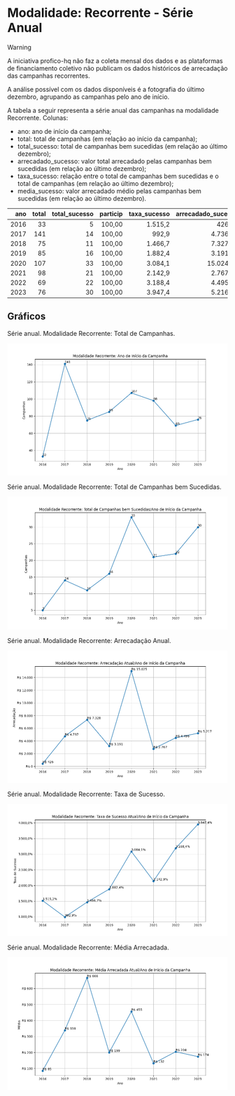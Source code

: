 # Modalidade: Recorrente - Série Anual

> [!WARNING] 
> A iniciativa profico-hq não faz a coleta mensal dos dados e as plataformas
> de financiamento coletivo não publicam os dados históricos de arrecadação
> das campanhas recorrentes.
>
> A análise possível com os dados disponíveis é a fotografia do último dezembro,
> agrupando as campanhas pelo ano de início.

A tabela a seguir representa a série anual das campanhas na modalidade
Recorrente. Colunas:
- ano: ano de início da campanha;
- total: total de campanhas (em relação ao início da campanha);
- total_sucesso: total de campanhas bem sucedidas (em relação ao último dezembro);
- arrecadado_sucesso: valor total arrecadado pelas campanhas bem sucedidas (em relação ao último dezembro);
- taxa_sucesso: relação entre o total de campanhas bem sucedidas e o total de campanhas (em relação ao último dezembro);
- media_sucesso: valor arrecadado médio pelas campanhas bem sucedidas (em relação ao último dezembro).



|    ano |   total |   total_sucesso |   particip |   taxa_sucesso |   arrecadado_sucesso |   media_sucesso |   std_sucesso |   min_sucesso |   max_sucesso |   apoio_medio |   contribuicoes |   media_contribuicoes |
|-------:|--------:|----------------:|-----------:|---------------:|---------------------:|----------------:|--------------:|--------------:|--------------:|--------------:|----------------:|----------------------:|
|  2016  |      33 |               5 |     100,00 |         1.515,2 |               426,46 |           85,29 |         85,51 |          7,15 |        226,39 |         18,54 |              23 |                  4,60 |
|  2017  |     141 |              14 |     100,00 |          992,9 |              4.736,52 |          338,32 |        458,68 |         27,62 |       1.809,10 |         16,92 |             280 |                 20,00 |
|  2018  |      75 |              11 |     100,00 |         1.466,7 |              7.327,99 |          666,18 |       1.084,78 |         26,58 |       3.475,05 |         21,00 |             349 |                 31,73 |
|  2019  |      85 |              16 |     100,00 |         1.882,4 |              3.191,26 |          199,45 |        234,10 |         10,32 |        834,85 |         17,07 |             187 |                 11,69 |
|  2020  |     107 |              33 |     100,00 |         3.084,1 |             15.024,86 |          455,30 |       1.127,00 |          3,80 |       5.087,08 |         20,44 |             735 |                 22,27 |
|  2021  |      98 |              21 |     100,00 |         2.142,9 |              2.767,44 |          131,78 |        138,15 |          5,76 |        538,44 |         24,71 |             112 |                  5,33 |
|  2022  |      69 |              22 |     100,00 |         3.188,4 |              4.495,63 |          204,35 |        345,06 |          1,09 |       1.594,03 |         23,66 |             190 |                  8,64 |
|  2023  |      76 |              30 |     100,00 |         3.947,4 |              5.216,80 |          173,89 |        195,97 |          2,02 |        657,08 |         15,71 |             332 |                 11,07 |

## Gráficos

Série anual. Modalidade Recorrente: Total de Campanhas.

![Gráfico XY com o título "Modalidade Recorrente: Total de Campanhas". O eixo X é uma escala de anos. O eixo Y é uma escala valores inteiros.](./serie_por_modalidade_sub-campanhas.png "Modalidade Recorrente: Total de Campanhas")

Série anual. Modalidade Recorrente: Total de Campanhas bem Sucedidas.

![Gráfico XY com o título "Modalidade Recorrente: Total de Campanhas bem Sucedidas". O eixo X é uma escala de anos. O eixo Y é uma escala valores inteiros.](./serie_por_modalidade_sub-bem-sucedidas.png "Modalidade Recorrente: Total de Campanhas bem Sucedidas")

Série anual. Modalidade Recorrente: Arrecadação Anual.

![Gráfico XY com o título "Modalidade Recorrente: Arrecadação Anual". O eixo X é uma escala de anos. O eixo Y é uma escala valores monetários.](./serie_por_modalidade_sub-arrecadado.png "Modalidade Recorrente: Arrecadação Anual")

Série anual. Modalidade Recorrente: Taxa de Sucesso.

![Gráfico XY com o título "Modalidade Recorrente: Taxa de Sucesso". O eixo X é uma escala de anos. O eixo Y é uma escala de porcento.](./serie_por_modalidade_sub-taxa-sucesso.png "Modalidade Recorrente: Taxa de Sucesso")

Série anual. Modalidade Recorrente: Média Arrecadada.

![Gráfico XY com o título "Modalidade Recorrente: Média Arrecadada". O eixo X é uma escala de anos. O eixo Y é uma escala valores monetários.](./serie_por_modalidade_sub-media-sucesso.png "Modalidade Recorrente: Média Arrecadada")

